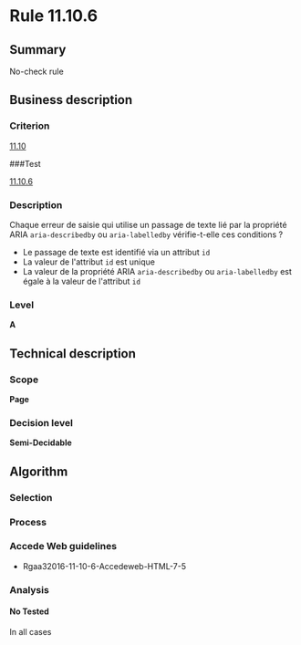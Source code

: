 # Rule 11.10.6

## Summary

No-check rule

## Business description

### Criterion

[11.10](http://references.modernisation.gouv.fr/rgaa/criteres.html#crit-11-10)

###Test

[11.10.6](http://references.modernisation.gouv.fr/rgaa/criteres.html#test-11-10-6)

### Description

Chaque erreur de saisie qui utilise un passage de texte li&eacute; par la propri&eacute;t&eacute; ARIA `aria-describedby` ou `aria-labelledby` v&eacute;rifie-t-elle ces conditions ? 
 
 * Le passage de texte est identifi&eacute; via un attribut `id` 
 * La valeur de l'attribut `id` est unique 
 * La valeur de la propri&eacute;t&eacute; ARIA `aria-describedby` ou `aria-labelledby` est &eacute;gale &agrave; la valeur de l'attribut `id` 

### Level

**A**

## Technical description

### Scope

**Page**

### Decision level

**Semi-Decidable**

## Algorithm

### Selection

### Process

### Accede Web guidelines

 * Rgaa32016-11-10-6-Accedeweb-HTML-7-5

### Analysis

#### No Tested 

In all cases

